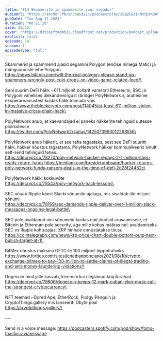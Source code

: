 ```yaml
---
title: "#14 Skämmerite ja spämmerite suur segadus"
audioUrl: "https://anchor.fm/s/5ba5d22c/podcast/play/38926531/https%3A%2F%2Fd3ctxlq1ktw2nl.cloudfront.net%2Fstaging%2F2021-7-17%2F86d993fa-e2d3-3dbc-1aa3-3138abe6730f.m4a"
pubDate: "Tue Aug 17 2021"
duration: "00:21:26"
size: 39.15 
cover: "https://d3t3ozftmdmh3i.cloudfront.net/production/podcast_uploaded_episode/15275939/15275939-1629388418171-8034d16104cda.jpg"
explicit: false
episode: 14
season: 1
episodeType: "full"
---
```


Skämmerid ja spämmerid ajasid segamini Polygon (endise nimega Matic) ja mänguuudiste lehe Polygon\
https://news.bitcoin.com/will-the-real-polygon-please-stand-up-spammers-wrongly-post-coin-drops-on-video-game-related-feed/\
\
 \
Seni suurim DeFi häkk - 611 miljonit dollarit varastati Ethereumi, BSC ja Polygoni vahelises ülekandevõrgust (bridge) PolyNetwork sj arutlesime eksperarvamustest kuidas häkk toimuda võis\
https://www.theblockcrypto.com/post/114045/at-least-611-million-stolen-in-massive-cross-chain-hack\
\
  \
PolyNetwork anub, et kaevandajad ei paneks häkkerite tehinguid uutesse plokkidesse\
https://twitter.com/PolyNetwork2/status/1425073990012268556\
\
  \
PolyNetwork anub häkerit, et see raha tagastaks, sest see DeFi suurim häkk, häkker nõustus tagastama. PolyNetwork häkker kommunikeeris ainult self-send tehinguid tehes.\
https://decrypt.co/78270/poly-network-hacker-repays-2-1-million-says-ready-return-fund\
https://medium.com/breadcrumbsapp/hacker-returns-poly-network-funds-ransom-deals-in-the-time-of-defi-2d28f24452c\
\
  \
PolyNetwork häkki kokkuvõte\
https://decrypt.co/78543/poly-network-hack-lessons\
\
  \
SEC nõuab Ripple käest Slacki sõnumite ajalugu, mis sisaldab üle miljoni sõnumi\
https://decrypt.co/78169/sec-demands-ripple-deliver-over-1-million-slack-messages-ongoing-legal-battle\
\
  \
SEC pole avaldanud omi sõnumeid kuidas nad jõudsid arusaamisele, et Bitcoin ja Ethereum pole security, aga mille kohus määras neil avaldamiseks SEC vs Ripple kohtuasjas. XRP hinnale ennustatakse tõusu\
https://cointelegraph.com/news/xrp-price-chart-double-bottom-puts-next-bullish-target-at-1\
\
  \
BitMex nõustus maksma CFTC-le 100 miljonit leppetrahviks\
https://www.forbes.com/sites/jonathanponciano/2021/08/10/crypto-exchange-bitmex-to-pay-100-million-to-settle-claims-of-illegal-trading-and-anti-money-laundering-violations/\
\
  \
Dogecoin hind jälle kasvab, kiiremini kui ülejäänud krüptorahad\
https://decrypt.co/78606/dogecoin-jumps-12-mark-cuban-elon-musk-call-the-strongest-cryptocurrency\
\
  \
NFT teemad - Bored Ape, EtherRock, Pudgy Penguin ja CryptoThings.gallery mis lanseeriti Obyte peal\
https://cryptothings.gallery/\
\
\
--- \
\
Send in a voice message: https://podcasters.spotify.com/pod/show/fomo-taastusravi/message